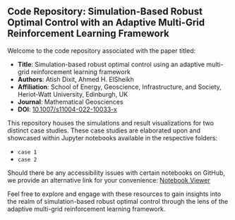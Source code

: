 ## Code Repository: Simulation-Based Robust Optimal Control with an Adaptive Multi-Grid Reinforcement Learning Framework

Welcome to the code repository associated with the paper titled:

- **Title**: Simulation-based robust optimal control using an adaptive multi-grid reinforcement learning framework
- **Authors**: Atish Dixit, Ahmed H. ElSheikh
- **Affiliation**: School of Energy, Geoscience, Infrastructure, and Society, Heriot-Watt University, Edinburgh, UK
- **Journal**: Mathematical Geosciences
- **DOI**: [10.1007/s11004-022-10033-x](https://doi.org/10.1007/s11004-022-10033-x)

This repository houses the simulations and result visualizations for two distinct case studies. These case studies are elaborated upon and showcased within Jupyter notebooks available in the respective folders:

- `case 1`
- `case 2`

Should there be any accessibility issues with certain notebooks on GitHub, we provide an alternative link for your convenience: [Notebook Viewer](https://nbviewer.org/github/atishdixit16/ada_multigrid_ppo/tree/main/)

Feel free to explore and engage with these resources to gain insights into the realm of simulation-based robust optimal control through the lens of the adaptive multi-grid reinforcement learning framework.

